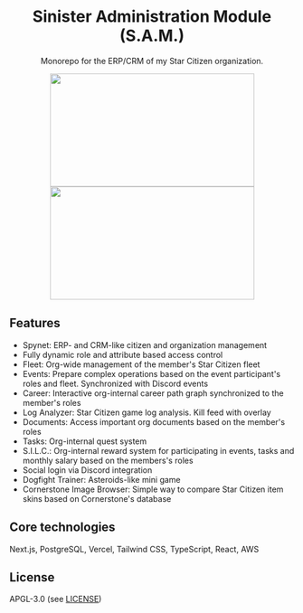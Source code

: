 <h1 align="center">Sinister Administration Module (S.A.M.)</h1>

<p align="center">Monorepo for the ERP/CRM of my Star Citizen organization.</p>

<p align="center">
  <a href="https://github.com/simonknittel/sinister-incorporated/blob/develop/docs/screenshot-dashboard.png" style="display: block;">
    <img src="https://github.com/simonknittel/sinister-incorporated/blob/develop/docs/screenshot-dashboard.png?raw=true" height="200" width="361">
  </a>

  <a href="https://github.com/simonknittel/sinister-incorporated/blob/develop/docs/screenshot-spynet-citizen.png" style="display: block;">
    <img src="https://github.com/simonknittel/sinister-incorporated/blob/develop/docs/screenshot-spynet-citizen.png?raw=true" height="200" width="361">
  </a>
</p>

## Features

- Spynet: ERP- and CRM-like citizen and organization management
- Fully dynamic role and attribute based access control
- Fleet: Org-wide management of the member's Star Citizen fleet
- Events: Prepare complex operations based on the event participant's roles and fleet. Synchronized with Discord events
- Career: Interactive org-internal career path graph synchronized to the member's roles
- Log Analyzer: Star Citizen game log analysis. Kill feed with overlay
- Documents: Access important org documents based on the member's roles
- Tasks: Org-internal quest system
- S.I.L.C.: Org-internal reward system for participating in events, tasks and monthly salary based on the members's roles
- Social login via Discord integration
- Dogfight Trainer: Asteroids-like mini game
- Cornerstone Image Browser: Simple way to compare Star Citizen item skins based on Cornerstone's database

## Core technologies

Next.js, PostgreSQL, Vercel, Tailwind CSS, TypeScript, React, AWS

## License

APGL-3.0 (see [LICENSE](./LICENSE))
